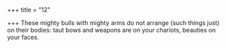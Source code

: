 +++
title = "12"

+++
These mighty bulls with mighty arms do not arrange (such things just)  on their bodies:
taut bows and weapons are on your chariots, beauties on your faces.